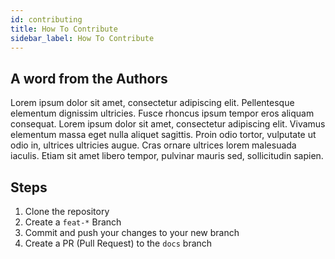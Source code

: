 ```yaml
---
id: contributing
title: How To Contribute
sidebar_label: How To Contribute
---
```


## A word from the Authors

Lorem ipsum dolor sit amet, consectetur adipiscing elit. Pellentesque elementum dignissim ultricies. Fusce rhoncus ipsum tempor eros aliquam consequat. Lorem ipsum dolor sit amet, consectetur adipiscing elit. Vivamus elementum massa eget nulla aliquet sagittis. Proin odio tortor, vulputate ut odio in, ultrices ultricies augue. Cras ornare ultrices lorem malesuada iaculis. Etiam sit amet libero tempor, pulvinar mauris sed, sollicitudin sapien.

## Steps
1. Clone the repository
2. Create a `feat-*` Branch
3. Commit and push your changes to your new branch
4. Create a PR (Pull Request) to the `docs` branch

